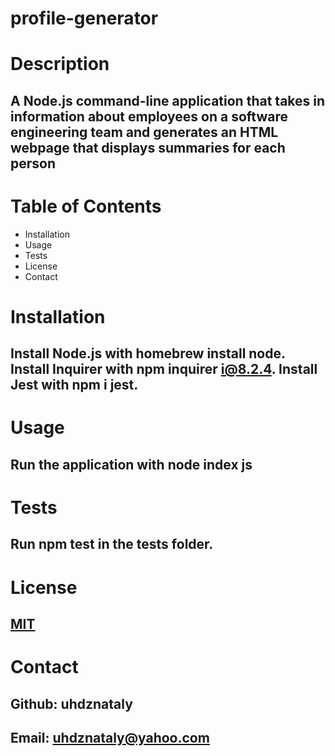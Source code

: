 # profile-generator

# Description

## A Node.js command-line application that takes in information about employees on a software engineering team and generates an HTML webpage that displays summaries for each person

# Table of Contents

* Installation
* Usage
* Tests
* License
* Contact


# Installation

   ## Install Node.js with homebrew install node. Install Inquirer with npm inquirer i@8.2.4. Install Jest with npm i jest.

# Usage

## Run the application with node index js

# Tests

## Run npm test in the __tests__ folder.

# License

## [MIT](https://choosealicense.com/licenses/mit/)

# Contact

## Github: uhdznataly
## Email: uhdznataly@yahoo.com

